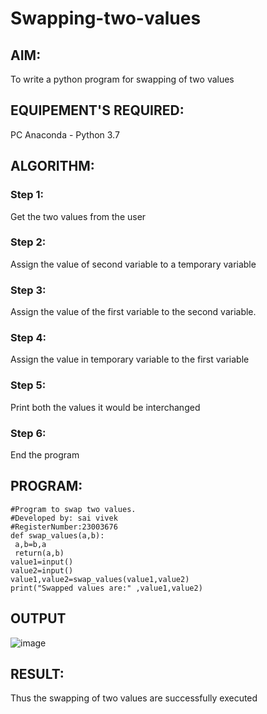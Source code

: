 # Swapping-two-values
## AIM:
To write a python program for swapping of two values
## EQUIPEMENT'S REQUIRED: 
PC
Anaconda - Python 3.7
## ALGORITHM: 
### Step 1:
Get the two values from the user
### Step 2: 
Assign the value of second variable to a temporary variable 
### Step 3: 
Assign the value of the first variable to the second variable.
### Step 4:  
Assign the value in temporary variable to the first variable
### Step 5: 
Print both the values it would be interchanged
### Step 6: 
End the program
## PROGRAM:
```
#Program to swap two values.
#Developed by: sai vivek
#RegisterNumber:23003676
def swap_values(a,b):
 a,b=b,a
 return(a,b)
value1=input()
value2=input()
value1,value2=swap_values(value1,value2)
print("Swapped values are:" ,value1,value2)
```
## OUTPUT
![image](https://github.com/RAGALASAIVIVEK/Swapping-two-values/assets/144979718/dd5674a6-f20a-473d-8f3d-41f3e63190a9)



## RESULT:
Thus the swapping of two values are successfully executed



